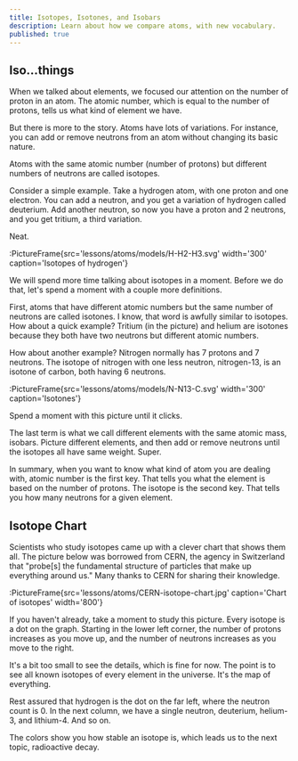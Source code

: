 ```yaml
---
title: Isotopes, Isotones, and Isobars
description: Learn about how we compare atoms, with new vocabulary.
published: true
---
```


## Iso...things

When we talked about elements, we focused our attention on the number of proton in an atom. The atomic number, which is equal to the number of protons, tells us what kind of element we have.

But there is more to the story. Atoms have lots of variations. For instance, you can add or remove neutrons from an atom without changing its basic nature.

Atoms with the same atomic number (number of protons) but different numbers of neutrons are called isotopes.

Consider a simple example. Take a hydrogen atom, with one proton and one electron. You can add a neutron, and you get a variation of hydrogen called deuterium. Add another neutron, so now you have a proton and 2 neutrons, and you get tritium, a third variation.

Neat.

:PictureFrame{src='lessons/atoms/models/H-H2-H3.svg' width='300' caption='Isotopes of hydrogen'}

We will spend more time talking about isotopes in a moment. Before we do that, let's spend a moment with a couple more definitions.

First, atoms that have different atomic numbers but the same number of neutrons are called isotones. I know, that word is awfully similar to isotopes. How about a quick example? Tritium (in the picture) and helium are isotones because they both have two neutrons but different atomic numbers.

How about another example? Nitrogen normally has 7 protons and 7 neutrons. The isotope of nitrogen with one less neutron, nitrogen-13, is an isotone of carbon, both having 6 neutrons.

:PictureFrame{src='lessons/atoms/models/N-N13-C.svg' width='300' caption='Isotones'}

Spend a moment with this picture until it clicks.

The last term is what we call different elements with the same atomic mass, isobars. Picture different elements, and then add or remove neutrons until the isotopes all have same weight. Super.

In summary, when you want to know what kind of atom you are dealing with, atomic number is the first key. That tells you what the element is based on the number of protons. The isotope is the second key. That tells you how many neutrons for a given element.

## Isotope Chart

Scientists who study isotopes came up with a clever chart that shows them all. The picture below was borrowed from CERN, the agency in Switzerland that "probe[s] the fundamental structure of particles that make up everything around us." Many thanks to CERN for sharing their knowledge.

:PictureFrame{src='lessons/atoms/CERN-isotope-chart.jpg' caption='Chart of isotopes' width='800'}

If you haven't already, take a moment to study this picture. Every isotope is a dot on the graph. Starting in the lower left corner, the number of protons increases as you move up, and the number of neutrons increases as you move to the right.

It's a bit too small to see the details, which is fine for now. The point is to see all known isotopes of every element in the universe. It's the map of everything.

Rest assured that hydrogen is the dot on the far left, where the neutron count is 0. In the next column, we have a single neutron, deuterium, helium-3, and lithium-4. And so on.

The colors show you how stable an isotope is, which leads us to the next topic, radioactive decay.
